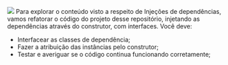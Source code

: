 ![](https://i.imgur.com/xG74tOh.png)
Para explorar o conteúdo visto a respeito de Injeções de dependências, vamos refatorar o código do projeto desse repositório, injetando as dependências através do construtor, com interfaces. Você deve:
- Interfacear as classes de dependência;
- Fazer a atribuição das instâncias pelo construtor;
- Testar e averiguar se o código continua funcionando corretamente;